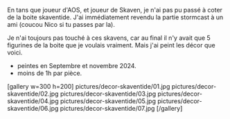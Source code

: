 
En tans que joueur d'AOS, et joueur de Skaven, je n'ai pas pu passé à coter de la boite skaventide. 
J'ai immédiatement revendu la partie stormcast à un ami (coucou Nico si tu passes par la).

Je n'ai toujours pas touché à ces skavens, car au final il n'y avait que 5 figurines de la boite que je 
voulais vraiment. Mais j'ai peint les décor que voici.    

- peintes en Septembre et novembre 2024.
- moins de 1h par pièce.

[gallery  w=300 h=200]
pictures/decor-skaventide/01.jpg
pictures/decor-skaventide/02.jpg
pictures/decor-skaventide/03.jpg
pictures/decor-skaventide/04.jpg
pictures/decor-skaventide/05.jpg
pictures/decor-skaventide/06.jpg
pictures/decor-skaventide/07.jpg
[/gallery]
